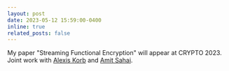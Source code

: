 ```yaml
---
layout: post
date: 2023-05-12 15:59:00-0400
inline: true
related_posts: false
---
```


My paper "Streaming Functional Encryption" will appear at CRYPTO 2023. Joint work with [Alexis Korb](https://dblp.org/pid/272/2390.html) and [Amit Sahai](https://web.cs.ucla.edu/~sahai/).